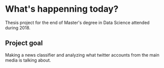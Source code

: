# What's happenning today?
Thesis project for the end of Master's degree in Data Science attended during 2018.

## Project goal
Making a news classifier and analyzing what twitter accounts from the main media is talking about.
